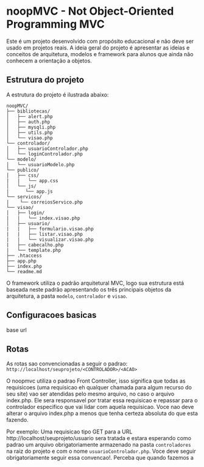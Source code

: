 noopMVC - Not Object-Oriented Programming MVC
=======

Este é um projeto desenvolvido com propósito educacional e não deve ser usado em projetos reais. A ideia geral do projeto é apresentar as ideias e conceitos de arquitetura, modelos e framework para alunos que ainda não conhecem a orientação a objetos.
 
## Estrutura do projeto
A estrutura do projeto é ilustrada abaixo:

    noopMVC/
    ├── bibliotecas/
    │   ├── alert.php
    │   ├── auth.php
    │   ├── mysqli.php
    │   ├── utils.php
    │   └── visao.php
    └── controlador/
    │   ├── usuarioControlador.php
    │   └── loginControlador.php
    └── modelo/
    │   └── usuarioModelo.php
    └── publico/
    │   ├── css/
    |   |   └── app.css
    │   └── js/
    |      └── app.js
    └── servicos/
    |    └── correiosServico.php
    └── visao/
    │   ├── login/
    |   |   └── index.visao.php
    │   ├── usuario/
    |   |   ├── formulario.visao.php
    |   |   ├── listar.visao.php
    |   |   └── visualizar.visao.php
    |   ├── cabecalho.php
    |   └── template.php
    ├── .htaccess
    ├── app.php
    ├── index.php
    └── readme.md

O framework utiliza o padrão arquitetural MVC, logo sua estrutura está baseada neste padrão apresentando os três principais objetos da arquitetura, a pasta `modelo`, `controlador` e `visao`. 

## Configuracoes basicas
base url

## Rotas
As rotas sao convencionadas a seguir o padrao:
`http://localhost/seuprojeto/<CONTROLADOR>/<ACAO>`

O noopmvc utiliza o padrao Front Controller, isso significa que todas as requisicoes (uma requisicao eh qualquer chamada para algum recurso do seu site) vao ser atendidas pelo mesmo arquivo, no caso o arquivo index.php. Ele sera responsavel por tratar essa requisicao e repassar para o controlador especifico que vai lidar com aquela requisicao. Voce nao deve alterar o arquivo index.php a menos que tenha certeza absoluta do que esta fazendo.

Por exemplo:
Uma requisicao tipo GET para a URL http://localhost/seuprojeto/usuario sera tratada e estara esperando como padrao um arquivo obrigatoriamente armazenado na pasta `controladores` na raiz do projeto e com o nome `usuarioControlador.php`. Voce deve seguir obrigatoriamente seguir essa convencao!. Perceba que quando fazemos a